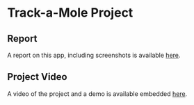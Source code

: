 # Track-a-Mole Project

## Report

A report on this app, including screenshots is available [here](https://www.eecg.utoronto.ca/~jayar/ece1778/download/trackamole.pdf).

## Project Video

A video of the project and a demo is available embedded [here](https://www.eecg.utoronto.ca/~jayar/ece1778/track-a-mole.html). 
